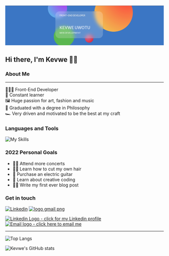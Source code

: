 ![Banner](kevwe-banner.jpg)

## Hi there, I'm Kevwe 👋🏾
### About Me
---

🧑🏾‍💻 Front-End Developer  
🧠 Constant learner  
🖼️ Huge passion for art, fashion and music  
📜 Graduated with a degree in Philosophy  
🏎️ Very driven and motivated to be the best at my craft


### Languages and Tools

![My Skills](https://skillicons.dev/icons?i=js,react,html,css,git,vscode,figma&theme=light)


### 2022 Personal Goals

- 🕺🏿 Attend more concerts
- 💇🏽 Learn how to cut my own hair
- 🎸 Purchase an electric guitar
- 🎨 Learn about creative coding
- ✍🏽 Write my first ever blog post


### Get in touch

[![Linkedin](https://i.stack.imgur.com/gVE0j.png)](https://www.linkedin.com/in/kevwe-uwotu/)
<a href="mailto:kevwe1996@gmail.com?subject=Let's%20work%20together!%20-%20Github" title="Gmail icon"><img src="https://www.freepnglogos.com/uploads/logo-gmail-png/logo-gmail-png-file-gmail-icon-svg-wikimedia-commons-0.png" width="20" alt="logo gmail png" /></a>


<a href="https://www.linkedin.com/in/kevwe-uwotu" target="_blank">
<img alt="Linkedin Logo - click for my Linkedin profile" width="48px" src="https://camo.githubusercontent.com/c8a9c5b414cd812ad6a97a46c29af67239ddaeae08c41724ff7d945fb4c047e5/68747470733a2f2f6564656e742e6769746875622e696f2f537570657254696e7949636f6e732f696d616765732f7376672f6c696e6b6564696e2e737667" />
<a/>
<a href="mailto:kevwe1996@gmail.com?subject=Let's%20work%20together!%20-%20Github">
<img alt="Email logo - click here to email me" width="48px" src="https://camo.githubusercontent.com/a6d8a862aecb6411e963408e9b3c7666ab357cdfecc14a3a13645eb489688cc8/68747470733a2f2f6564656e742e6769746875622e696f2f537570657254696e7949636f6e732f696d616765732f7376672f676d61696c5f6f6c642e737667" />
<a/>
  
---

![Top Langs](https://github-readme-stats.vercel.app/api/top-langs/?username=kuwotu&layout=compact)

![Kevwe's GitHub stats](https://github-readme-stats.vercel.app/api?username=kuwotu&hide=stars,prs,contribs,issues)
